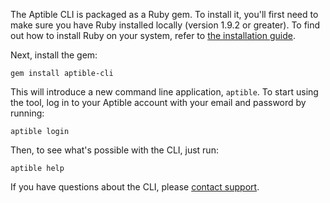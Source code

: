 The Aptible CLI is packaged as a Ruby gem. To install it, you'll first need to make sure you have Ruby installed locally (version 1.9.2 or greater). To find out how to install Ruby on your system, refer to [the installation guide](https://www.ruby-lang.org/en/documentation/installation/).

Next, install the gem:

    gem install aptible-cli

This will introduce a new command line application, `aptible`. To start using the tool, log in to your Aptible account with your email and password by running:

    aptible login

Then, to see what's possible with the CLI, just run:

    aptible help

If you have questions about the CLI, please [contact support](https://support.aptible.com/contact).
